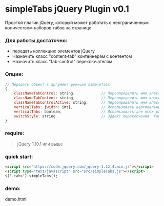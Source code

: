 simpleTabs jQuery Plugin v0.1
=============================

Простой плагин jQuery, который может работать с неограниченным количеством
наборов табов на странице.

### Для работы достаточно:
- передать коллекцию элементов jQuery
- Назначить класс "content-tab" контейнерам с контентом
- Назначить класс "tab-control" переключателям

### Опции:
```javascript
// Передать объект в аргумент функции simpleTabs
{
    classNameTabControl: string,            // Переопределить имя класса по умолчанию для переключателей
    classNameTabContent: string,            // Переопределить имя класса по умолчанию для контента табов
    classNameTabControlActive: string,      // Переопределить имя класса по умолчанию для активного переключателя
    verticalTabs: {width: int},             // Использовать вертикальные табы на ширине экрана до указанного
    verticalTabs: boolean,                  // Использовать для всех разрешений
    switchStyle: string                     // Эффект переключения. fade|slide
}
```
### require:
> jQuery 1.10.1 или выше

### quick start:
```html
<script src="https://code.jquery.com/jquery-1.12.4.min.js"></script>
<script type="text/javascript" src="src/simpleTabs.js"></script>
$('.tabs').simpleTabs();
```

### demo:
demo.html


